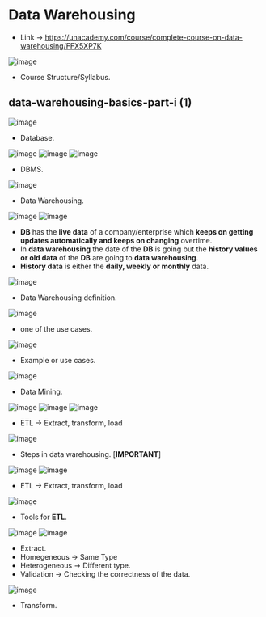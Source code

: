 # Data Warehousing

* Link -> https://unacademy.com/course/complete-course-on-data-warehousing/FFX5XP7K

![image](https://github.com/arghanath007/Data-Structure-and-Algorithms/assets/54589605/0500879a-e4bb-4ab7-be4c-456f07fb48b9)

* Course Structure/Syllabus.

## data-warehousing-basics-part-i (1)

![image](https://github.com/arghanath007/Data-Structure-and-Algorithms/assets/54589605/1f607f54-0394-4a83-90ca-d6351f739fb2)

* Database.

![image](https://github.com/arghanath007/Data-Structure-and-Algorithms/assets/54589605/d8846a7e-e9d3-472f-9e06-ede55f552469)
![image](https://github.com/arghanath007/Data-Structure-and-Algorithms/assets/54589605/6565af97-e3f2-4419-a020-654843c2f01a)
![image](https://github.com/arghanath007/Data-Structure-and-Algorithms/assets/54589605/5b319cec-70f9-4327-9147-286bf48c6d86)

* DBMS.

![image](https://github.com/arghanath007/Data-Structure-and-Algorithms/assets/54589605/a2473c45-995d-48d3-bb9f-a4f2a23b815c)

* Data Warehousing.

![image](https://github.com/arghanath007/Data-Structure-and-Algorithms/assets/54589605/9709c6ed-82cf-410b-8328-f9411f30cc5f)
![image](https://github.com/arghanath007/Data-Structure-and-Algorithms/assets/54589605/15de0712-d337-4884-a674-6ec8c8483543)

* **DB** has the **live data** of a company/enterprise which **keeps on getting updates automatically and keeps on changing** overtime.
* In **data warehousing** the date of the **DB** is going but the **history values or old data** of the **DB** are going to **data warehousing**.
* **History data** is either the **daily, weekly or monthly** data.

![image](https://github.com/arghanath007/Data-Structure-and-Algorithms/assets/54589605/25df7e82-b1c9-4db2-82ca-0b3499421baf)

* Data Warehousing definition.

![image](https://github.com/arghanath007/Data-Structure-and-Algorithms/assets/54589605/ebaa740e-1bfb-40de-bebf-59eccdd6178c)

* one of the use cases.

![image](https://github.com/arghanath007/Data-Structure-and-Algorithms/assets/54589605/416fa938-c6f0-465a-8402-82c5ae7fa572)

* Example or use cases.

![image](https://github.com/arghanath007/Data-Structure-and-Algorithms/assets/54589605/8d9abca7-c328-45f0-8f06-c30064b42b06)

* Data Mining.

![image](https://github.com/arghanath007/Data-Structure-and-Algorithms/assets/54589605/82ab5415-b359-4985-be31-c6e07f2bc89f)
![image](https://github.com/arghanath007/Data-Structure-and-Algorithms/assets/54589605/fee71c59-a818-48c6-81cd-9c3c89d3eb04)
![image](https://github.com/arghanath007/Data-Structure-and-Algorithms/assets/54589605/6b21be2a-36b7-48bf-a05c-7c252b922b13)

* ETL -> Extract, transform, load

![image](https://github.com/arghanath007/Data-Structure-and-Algorithms/assets/54589605/1e7784e1-94fc-4db5-9b9c-32807472ef5f)

* Steps in data warehousing. [**IMPORTANT**]

![image](https://github.com/arghanath007/Data-Structure-and-Algorithms/assets/54589605/168081e4-3092-48f0-81c3-419052f7eb8b)
![image](https://github.com/arghanath007/Data-Structure-and-Algorithms/assets/54589605/7ac6a1e7-2adb-419e-b4a0-24245b0191cf)

* ETL -> Extract, transform, load

![image](https://github.com/arghanath007/Data-Structure-and-Algorithms/assets/54589605/26a719f7-3282-417d-98fb-45a0086f76a8)

* Tools for **ETL**.

![image](https://github.com/arghanath007/Data-Structure-and-Algorithms/assets/54589605/0d61edda-f06e-478d-8f12-09198fa43b94)
![image](https://github.com/arghanath007/Data-Structure-and-Algorithms/assets/54589605/cbf9f30d-9aee-40ff-813f-699c76467684)

* Extract.
* Homegeneous -> Same Type
* Heterogeneous -> Different type.
* Validation -> Checking the correctness of the data.

![image](https://github.com/arghanath007/Data-Structure-and-Algorithms/assets/54589605/cb5575be-c738-464d-a017-ea05b58f20bf)

* Transform.















